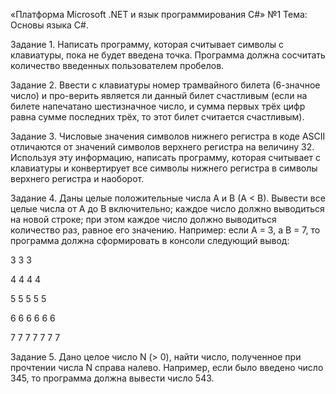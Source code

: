 «Платформа Microsoft .NET и язык программирования C#» №1
Тема: Основы языка С#.

Задание 1. Написать программу, которая считывает символы с клавиатуры, пока не будет введена точка. Программа должна сосчитать количество введенных пользователем пробелов.

Задание 2. Ввести с клавиатуры номер трамвайного билета (6-значное число) и про-верить является ли данный билет счастливым (если на билете напечатано шестизначное число, и сумма первых трёх цифр равна сумме последних трёх, то этот билет считается счастливым).

Задание 3. Числовые значения символов нижнего регистра в коде ASCII отличаются от значений символов верхнего регистра на величину 32. Используя эту информацию, написать программу, которая считывает с клавиатуры и конвертирует все символы нижнего регистра в символы верхнего регистра и наоборот.

Задание 4. Даны целые положительные числа A и B (A < B). Вывести все целые числа от A до B включительно; каждое число должно выводиться на новой строке; при этом каждое число должно выводиться количество раз, равное его значению. Например: если А = 3, а В = 7, то программа должна сформировать в консоли следующий вывод:

3 3 3

4 4 4 4

5 5 5 5 5

6 6 6 6 6 6

7 7 7 7 7 7 7

Задание 5. Дано целое число N (> 0), найти число, полученное при прочтении числа N справа налево. Например, если было введено число 345, то программа должна вывести число 543.
